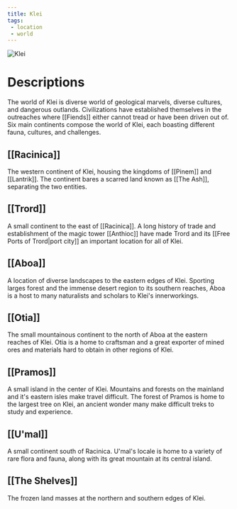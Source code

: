 ```yaml
---
title: Klei
tags:
 - location
 - world
---
```

<img src="../images/klei_2x.webp" alt="Klei" usemap="#klei">  
  
<map name="klei">
  <area shape="circle" coords="286,255,50" alt="Trord" href="Trord/Trord">
  <area shape="circle" coords="190,150,120" alt="Racinica" href="Racinica/Racinica">
  <area shape="circle" coords="650,205,150" alt="Aboa" href="Aboa/Aboa"> 
  <area shape="circle" coords="540,80,60" alt="Otia" href="Otia/Otia"> 
  <area shape="circle" coords="420,300,50" alt="Pramos" href="Pramos/Pramos"> 
  <area shape="circle" coords="50,340,50" alt="U'mal" href="U'mal/U'mal"> 
</map>

# Descriptions
The world of Klei is diverse world of geological marvels, diverse cultures, and dangerous outlands. Civilizations have established themselves in the outreaches where [[Fiends]] either cannot tread or have been driven out of. Six main continents compose the world of Klei, each boasting different fauna, cultures, and challenges.

## [[Racinica]]
The western continent of Klei, housing the kingdoms of [[Pinem]] and [[Lantrik]]. The continent bares a scarred land known as [[The Ash]], separating the two entities.

## [[Trord]]
A small continent to the east of [[Racinica]]. A long history of trade and establishment of the magic tower [[Anthioc]] have made Trord and its [[Free Ports of Trord|port city]] an important location for all of Klei.

## [[Aboa]]
A location of diverse landscapes to the eastern edges of Klei. Sporting larges forest and the immense desert region to its southern reaches, Aboa is a host to many naturalists and scholars to Klei's innerworkings.

## [[Otia]]
The small mountainous continent to the north of Aboa at the eastern reaches of Klei. Otia is a home to craftsman and a great exporter of mined ores and materials hard to obtain in other regions of Klei.

## [[Pramos]]
A small  island in the center of Klei. Mountains and forests on the mainland and it's eastern isles make travel difficult. The forest of Pramos is home to the largest tree on Klei, an ancient wonder many make difficult treks to study and experience.

## [[U'mal]]
A small continent south of Racinica. U'mal's locale is home to a variety of rare flora and fauna, along with its great mountain at its central island.

## [[The Shelves]]
The frozen land masses at the northern and southern edges of Klei.


